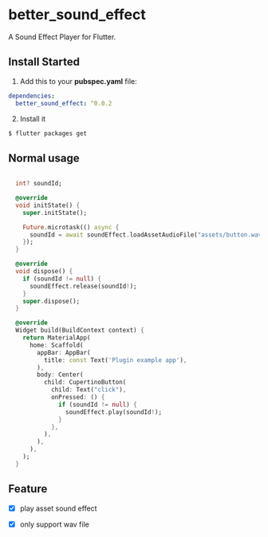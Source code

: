 # better_sound_effect

A Sound Effect Player for Flutter.


## Install Started

1. Add this to your **pubspec.yaml** file:

```yaml
dependencies:
  better_sound_effect: ^0.0.2
```

2. Install it

```bash
$ flutter packages get
```

## Normal usage

```dart

  int? soundId;

  @override
  void initState() {
    super.initState();

    Future.microtask(() async {
      soundId = await soundEffect.loadAssetAudioFile("assets/button.wav");
    });
  }

  @override
  void dispose() {
    if (soundId != null) {
      soundEffect.release(soundId!);
    }
    super.dispose();
  }

  @override
  Widget build(BuildContext context) {
    return MaterialApp(
      home: Scaffold(
        appBar: AppBar(
          title: const Text('Plugin example app'),
        ),
        body: Center(
          child: CupertinoButton(
            child: Text("click"),
            onPressed: () {
              if (soundId != null) {
                soundEffect.play(soundId!);
              }
            },
          ),
        ),
      ),
    );
  }
```

## Feature
- [x] play asset sound effect
- [x] only support wav file

